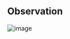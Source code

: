 ## Observation

![image](https://github.com/user-attachments/assets/b3bc14c3-bd26-4b9d-95aa-3c6794ddc998)
